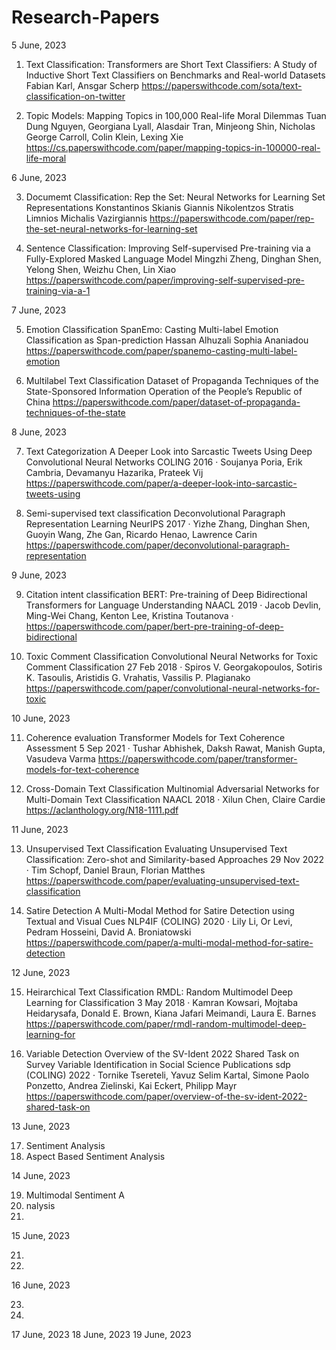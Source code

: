 # Research-Papers
5 June, 2023

1. Text Classification:
Transformers are Short Text Classifiers: A Study of Inductive Short Text Classifiers on Benchmarks and Real-world Datasets
Fabian Karl, Ansgar Scherp
https://paperswithcode.com/sota/text-classification-on-twitter

2. Topic Models:
Mapping Topics in 100,000 Real-life Moral Dilemmas 
Tuan Dung Nguyen, Georgiana Lyall, Alasdair Tran, Minjeong Shin, Nicholas George Carroll, Colin Klein, Lexing Xie
https://cs.paperswithcode.com/paper/mapping-topics-in-100000-real-life-moral

6 June, 2023

3. Documemt Classification:
Rep the Set: Neural Networks for Learning Set Representations
Konstantinos Skianis Giannis Nikolentzos Stratis Limnios Michalis Vazirgiannis
https://paperswithcode.com/paper/rep-the-set-neural-networks-for-learning-set

4. Sentence Classification:
Improving Self-supervised Pre-training via a Fully-Explored Masked Language Model
Mingzhi Zheng, Dinghan Shen, Yelong Shen, Weizhu Chen, Lin Xiao
https://paperswithcode.com/paper/improving-self-supervised-pre-training-via-a-1

7 June, 2023

5. Emotion Classification
SpanEmo: Casting Multi-label Emotion Classification as Span-prediction
Hassan Alhuzali Sophia Ananiadou
https://paperswithcode.com/paper/spanemo-casting-multi-label-emotion

6. Multilabel Text Classification
Dataset of Propaganda Techniques of the State-Sponsored Information Operation of the People’s Republic of China
https://paperswithcode.com/paper/dataset-of-propaganda-techniques-of-the-state

8 June, 2023

7. Text Categorization
A Deeper Look into Sarcastic Tweets Using Deep Convolutional Neural Networks
COLING 2016  ·  Soujanya Poria, Erik Cambria, Devamanyu Hazarika, Prateek Vij 
https://paperswithcode.com/paper/a-deeper-look-into-sarcastic-tweets-using

8. Semi-supervised text classification
Deconvolutional Paragraph Representation Learning
NeurIPS 2017  ·  Yizhe Zhang, Dinghan Shen, Guoyin Wang, Zhe Gan, Ricardo Henao, Lawrence Carin
https://paperswithcode.com/paper/deconvolutional-paragraph-representation

9 June, 2023

9. Citation intent classification
BERT: Pre-training of Deep Bidirectional Transformers for Language Understanding
NAACL 2019  ·  Jacob Devlin, Ming-Wei Chang, Kenton Lee, Kristina Toutanova ·
https://paperswithcode.com/paper/bert-pre-training-of-deep-bidirectional

10. Toxic Comment Classification
Convolutional Neural Networks for Toxic Comment Classification
27 Feb 2018  ·  Spiros V. Georgakopoulos, Sotiris K. Tasoulis, Aristidis G. Vrahatis, Vassilis P. Plagianako
https://paperswithcode.com/paper/convolutional-neural-networks-for-toxic

10 June, 2023

11. Coherence evaluation
Transformer Models for Text Coherence Assessment
5 Sep 2021  ·  Tushar Abhishek, Daksh Rawat, Manish Gupta, Vasudeva Varma 
https://paperswithcode.com/paper/transformer-models-for-text-coherence

12. Cross-Domain Text Classification
Multinomial Adversarial Networks for Multi-Domain Text Classification
NAACL 2018  ·  Xilun Chen, Claire Cardie 
https://aclanthology.org/N18-1111.pdf

11 June, 2023

13. Unsupervised Text Classification
Evaluating Unsupervised Text Classification: Zero-shot and Similarity-based Approaches
29 Nov 2022  ·  Tim Schopf, Daniel Braun, Florian Matthes
https://paperswithcode.com/paper/evaluating-unsupervised-text-classification

14. Satire Detection
A Multi-Modal Method for Satire Detection using Textual and Visual Cues
NLP4IF (COLING) 2020  ·  Lily Li, Or Levi, Pedram Hosseini, David A. Broniatowski 
https://paperswithcode.com/paper/a-multi-modal-method-for-satire-detection

12 June, 2023

15. Heirarchical Text Classification
RMDL: Random Multimodel Deep Learning for Classification
3 May 2018  ·  Kamran Kowsari, Mojtaba Heidarysafa, Donald E. Brown, Kiana Jafari Meimandi, Laura E. Barnes
https://paperswithcode.com/paper/rmdl-random-multimodel-deep-learning-for

16. Variable Detection
Overview of the SV-Ident 2022 Shared Task on Survey Variable Identification in Social Science Publications
sdp (COLING) 2022  ·  Tornike Tsereteli, Yavuz Selim Kartal, Simone Paolo Ponzetto, Andrea Zielinski, Kai Eckert, Philipp Mayr 
https://paperswithcode.com/paper/overview-of-the-sv-ident-2022-shared-task-on

13 June, 2023

17. Sentiment Analysis
18. Aspect Based Sentiment Analysis

14 June, 2023

19. Multimodal Sentiment A
20. nalysis
21.

15 June, 2023

21.
22. 

16 June, 2023

23.
24.

17 June, 2023
18 June, 2023
19 June, 2023
